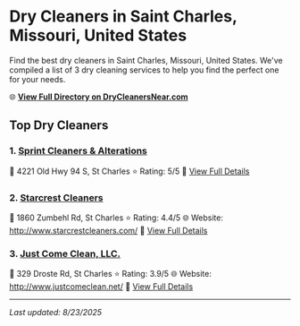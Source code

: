 # Dry Cleaners in Saint Charles, Missouri, United States

Find the best dry cleaners in Saint Charles, Missouri, United States. We've compiled a list of 3 dry cleaning services to help you find the perfect one for your needs.

🌐 **[View Full Directory on DryCleanersNear.com](https://drycleanersnear.com/city/US/Missouri/Saint%20Charles)**

## Top Dry Cleaners

### 1. [Sprint Cleaners & Alterations](https://drycleanersnear.com/dryCleaner/686f1eb21cef475d4de83c26/sprint-cleaners-alterations)
📍 4221 Old Hwy 94 S, St Charles
⭐ Rating: 5/5
🔗 [View Full Details](https://drycleanersnear.com/dryCleaner/686f1eb21cef475d4de83c26/sprint-cleaners-alterations)

### 2. [Starcrest Cleaners](https://drycleanersnear.com/dryCleaner/686f1eb01cef475d4de83be3/starcrest-cleaners)
📍 1860 Zumbehl Rd, St Charles
⭐ Rating: 4.4/5
🌐 Website: http://www.starcrestcleaners.com/
🔗 [View Full Details](https://drycleanersnear.com/dryCleaner/686f1eb01cef475d4de83be3/starcrest-cleaners)

### 3. [Just Come Clean, LLC.](https://drycleanersnear.com/dryCleaner/686f1eaf1cef475d4de83bab/just-come-clean-llc)
📍 329 Droste Rd, St Charles
⭐ Rating: 3.9/5
🌐 Website: http://www.justcomeclean.net/
🔗 [View Full Details](https://drycleanersnear.com/dryCleaner/686f1eaf1cef475d4de83bab/just-come-clean-llc)


---

*Last updated: 8/23/2025*
